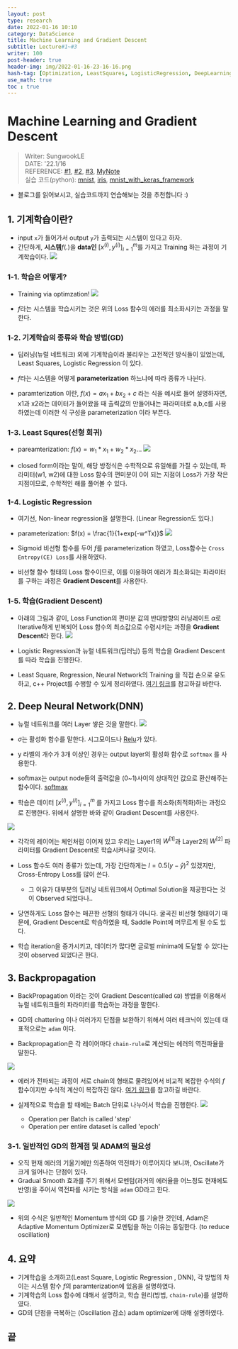 ```yaml
---
layout: post
type: research
date: 2022-01-16 10:10
category: DataScience
title: Machine Learning and Gradient Descent
subtitle: Lecture#1~#3
writer: 100
post-header: true  
header-img: img/2022-01-16-23-16-16.png
hash-tag: [Optimization, LeastSquares, LogisticRegression, DeepLearning]
use_math: true
toc : true
---
```


# Machine Learning and Gradient Descent
> Writer: SungwookLE    
> DATE: '22.1/16   
> REFERENCE: [#1](./img/LS1.pdf), [#2](./img/LS2.pdf), [#3](./img/LS3.pdf), [MyNote](https://github.com/SungwookLE/ReND_Car_TensorLab_with_NeuralNet/blob/master/1.Neural_Network_Study/Study_NeuralNet.md)  
> 실습 코드(python): [mnist](./img/mnist_practice.py), [iris](./img/iris_practice.py), [mnist_with_keras_framework](./img/mnist_keras_practice.py)  
- 블로그를 읽어보시고, 실습코드까지 연습해보는 것을 추천합니다 :)

## 1. 기계학습이란?
- input `x`가 들어가서 output `y`가 출력되는 시스템이 있다고 하자.
- 간단하게, **시스템**$f( .)$을 **data인** $[{x^{(i)}, y^{(i)}}]^m_{i=1}$를 가지고 Training 하는 과정이 기계학습이다.
![](./img/2022-01-16-23-15-09.png)

### 1-1. 학습은 어떻게?
- Training via optimzation!
![](./img/2022-01-16-23-16-16.png)

- $f$라는 시스템을 학습시키는 것은 위의 Loss 함수의 에러를 최소화시키는 과정을 말한다.

### 1-2. 기계학습의 종류와 학습 방법(GD)
- 딥러닝(뉴럴 네트워크) 외에 기계학습이라 불리우는 고전적인 방식들이 있었는데, Least Squares, Logistic Regression 이 있다.

- $f$라는 시스템을 어떻게 **parameterization** 하느냐에 따라 종류가 나뉜다.
- paramterization 이란, $f(x) = ax_1 + bx_2 + c$ 라는 식을 예시로 들어 설명하자면, x1과 x2라는 데이터가 들어왔을 때 출력값의 만들어내는 파라미터로 a,b,c를 사용하였는데 이러한 식 구성을 parameterization 이라 부픈다.

### 1-3. Least Squres(선형 회귀)
- pareamterization: $f(x) = w_1*x_1 + w_2*x_2 ...$
![](./img/2022-01-16-23-22-53.png)

- closed form이라는 말이, 해당 방정식은 수학적으로 유일해를 가질 수 있는데, 파라미터(w1, w2)에 대한 Loss 함수의 편미분이 0이 되는 지점이 Loss가 가장 작은 지점이므로, 수학적인 해를 풀어볼 수 있다.

### 1-4. Logistic Regression
- 여기선, Non-linear regression을 설명한다. (Linear Regression도 있다.)
- parameterization: $f(x) = \frac{1}{1+exp(-w^Tx)}$
![](./img/2022-01-16-23-26-57.png)
- Sigmoid 비선형 함수를 두어 $f$를 parameterization 하였고, Loss함수는 `Cross Entropy(CE) Loss`를 사용하였다.

- 비선형 함수 형태의 Loss 함수이므로, 이를 이용하여 에러가 최소화되는 파라미터를 구하는 과정은 **Gradient Descent**를 사용한다.

### 1-5. 학습(Gradient Descent)
- 아래의 그림과 같이, Loss Function의 편미분 값의 반대방향의 러닝레이트 $\alpha$로 Iterative하게 반복되어 Loss 함수의 최소값으로 수렴시키는 과정을 **Gradient Descent**라 한다.
![](./img/2022-01-16-23-33-28.png)
- Logistic Regression과 뉴럴 네트워크(딥러닝) 등의 학습을 Gradient Descent를 따라 학습을 진행한다.

- Least Square, Regression, Neural Network의 Training 을 직접 손으로 유도하고, c++ Project를 수행할 수 있게 정리하였다. [여기 링크](https://github.com/SungwookLE/ReND_Car_TensorLab_with_NeuralNet/blob/master/1.Neural_Network_Study/Study_NeuralNet.md)를 참고하길 바란다.


## 2. Deep Neural Network(DNN)
- 뉴럴 네트워크를 여러 Layer 쌓은 것을 말한다.
![](./img/2022-01-16-23-45-26.png)
- $\sigma$는 활성화 함수를 말한다. 시그모이드나 [Relu](./img/2022-01-16-23-51-51.png)가 있다.
- y 라벨의 개수가 3개 이상인 경우는 output layer의 활성화 함수로 `softmax` 를 사용한다.
- softmax는 output node들의 출력값을 (0~1)사이의 상대적인 값으로 환산해주는 함수이다. [softmax](./img/2022-01-17-11-50-05.png)


- 학습은 데이터 $[{x^{(i)}, y^{(i)}}]^m_{i=1}$ 를 가지고 Loss 함수를 최소화(최적화)하는 과정으로 진행한다. 위에서 설명한 바와 같이 Gradient Descent를 사용한다.

![](./img/2022-01-16-23-49-42.png)
- 각각의 레이어는 체인처럼 이어져 있고 우리는 Layer1의 $W^{[1]}$과 Layer2의 $W^{[2]}$ 파라미터를 Gradient Descent로 학습시켜나갈 것이다.

- Loss 함수도 여러 종류가 있는데, 가장 간단하게는 $l=0.5(y-\hat{y})^2$ 있겠지만, Cross-Entropy Loss를 많이 쓴다.
    - 그 이유가 대부분의 딥러닝 네트워크에서 Optimal Solution을 제공한다는 것이 Observed 되었다나..

- 당연하게도 Loss 함수는 매끈한 선형의 형태가 아니다. 굴곡진 비선형 형태이기 때문에, Gradient Descent로 학습하였을 때, Saddle Point에 머무르게 될 수도 있다.

- 학습 iteration을 증가시키고, 데이터가 많다면 글로벌 minima에 도달할 수 있다는 것이 observed 되었다곤 한다.


## 3. Backpropagation
- BackPropagation 이라는 것이 Gradient Descent(called `GD`) 방법을 이용해서 뉴럴 네트워크들의 파라미터를 학습하는 과정을 말한다.
- GD의 chattering 이나 여러가지 단점을 보완하기 위해서 여러 테크닉이 있는데 대표적으로는 `adam` 이다.

- Backpropagation은 각 레이어마다 `chain-rule`로 계산되는 에러의 역전파율을 말한다. 

![](./img/2022-01-17-00-24-53.png)

- 에러가 전파되는 과정이 서로 chain의 형태로 물려있어서 비교적 복잡한 수식의 $f$ 함수이지만 수식적 계산이 복잡하진 않다. [여기 링크](https://github.com/SungwookLE/ReND_Car_TensorLab_with_NeuralNet/blob/master/1.Neural_Network_Study/Study_NeuralNet.md)를 참고하길 바란다.

- 실제적으로 학습을 할 때에는 Batch 단위로 나누어서 학습을 진행한다. 
![](./img/2022-01-17-00-26-51.png)

    - Operation per Batch is called 'step'
    - Operation per entire dataset is called 'epoch'

### 3-1. 일반적인 GD의 한계점 및 ADAM의 필요성
- 오직 현재 에러의 기울기에만 의존하여 역전파가 이루어지다 보니까, Oscillate가 크게 일어나는 단점이 있다.
- Gradual Smooth 효과를 주기 위해서 모멘텀(과거의 에러율을 어느정도 현재에도 반영)을 주어서 역전파를 시키는 방식을 `adam` GD라고 한다.

![](./img/2022-01-17-00-30-19.png)

- 위의 수식은 일반적인 Momentum 방식의 GD 를 기술한 것인데, Adam은 Adaptive Momentum Optimizer로 모멘텀을 하는 이유는 동일한다. (to reduce oscillation)


## 4. 요약
- 기계학습을 소개하고(Least Square, Logistic Regression , DNN), 각 방법의 차이는 시스템 함수 $f$의 paramterization에 있음을 설명하였다. 
- 기계학습의 Loss 함수에 대해서 설명하고, 학습 원리(방법, `chain-rule`)를 설명하였다.
- GD의 단점을 극복하는 (Oscillation 감소) adam optimizer에 대해 설명하였다.

## 끝
